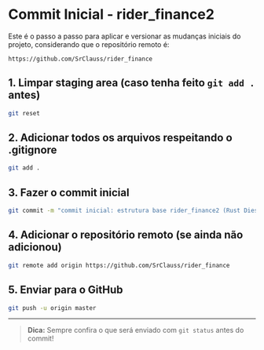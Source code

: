 # Commit Inicial - rider_finance2

Este é o passo a passo para aplicar e versionar as mudanças iniciais do projeto, considerando que o repositório remoto é:

```
https://github.com/SrClauss/rider_finance
```

## 1. Limpar staging area (caso tenha feito `git add .` antes)
```sh
git reset
```

## 2. Adicionar todos os arquivos respeitando o .gitignore
```sh
git add .
```

## 3. Fazer o commit inicial
```sh
git commit -m "commit inicial: estrutura base rider_finance2 (Rust Diesel Axum + Next.js + models migrados do rider_finance + schemas completos + nginx + .gitignore customizado para backend e frontend)"
```

## 4. Adicionar o repositório remoto (se ainda não adicionou)
```sh
git remote add origin https://github.com/SrClauss/rider_finance
```

## 5. Enviar para o GitHub
```sh
git push -u origin master
```

---

> **Dica:** Sempre confira o que será enviado com `git status` antes do commit!
